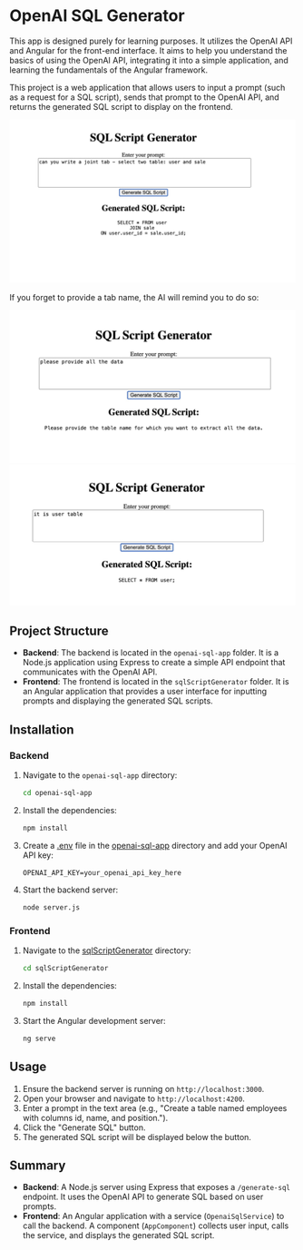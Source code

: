 # OpenAI SQL Generator

This app is designed purely for learning purposes. It utilizes the OpenAI API and Angular for the front-end interface. It aims to help you understand the basics of using the OpenAI API, integrating it into a simple application, and learning the fundamentals of the Angular framework. 

This project is a web application that allows users to input a prompt (such as a request for a SQL script), sends that prompt to the OpenAI API, and returns the generated SQL script to display on the frontend.

![preview](./asset/preview_1.jpeg)

If you forget to provide a tab name, the AI will remind you to do so:

![preview](./asset/preview_2.jpeg)
![preview](./asset/preview_3.jpeg)



## Project Structure

- **Backend**: The backend is located in the `openai-sql-app` folder. It is a Node.js application using Express to create a simple API endpoint that communicates with the OpenAI API.
- **Frontend**: The frontend is located in the `sqlScriptGenerator` folder. It is an Angular application that provides a user interface for inputting prompts and displaying the generated SQL scripts.

## Installation

### Backend

1. Navigate to the `openai-sql-app` directory:
    ```sh
    cd openai-sql-app
    ```

2. Install the dependencies:
    ```sh
    npm install
    ```

3. Create a [.env](http://_vscodecontentref_/1) file in the [openai-sql-app](http://_vscodecontentref_/2) directory and add your OpenAI API key:
    ```properties
    OPENAI_API_KEY=your_openai_api_key_here
    ```

4. Start the backend server:
    ```sh
    node server.js
    ```

### Frontend

1. Navigate to the [sqlScriptGenerator](http://_vscodecontentref_/3) directory:
    ```sh
    cd sqlScriptGenerator
    ```

2. Install the dependencies:
    ```sh
    npm install
    ```

3. Start the Angular development server:
    ```sh
    ng serve
    ```

## Usage

1. Ensure the backend server is running on `http://localhost:3000`.
2. Open your browser and navigate to `http://localhost:4200`.
3. Enter a prompt in the text area (e.g., "Create a table named employees with columns id, name, and position.").
4. Click the "Generate SQL" button.
5. The generated SQL script will be displayed below the button.

## Summary

- **Backend**: A Node.js server using Express that exposes a `/generate-sql` endpoint. It uses the OpenAI API to generate SQL based on user prompts.
- **Frontend**: An Angular application with a service (`OpenaiSqlService`) to call the backend. A component (`AppComponent`) collects user input, calls the service, and displays the generated SQL script.